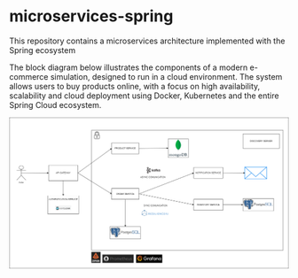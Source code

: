 # microservices-spring
This repository contains a microservices architecture implemented with the Spring ecosystem

The block diagram below illustrates the components of a modern e-commerce simulation, designed to run in a cloud environment. The system allows users to buy products online, with a focus on high availability, scalability and cloud deployment using Docker, Kubernetes and the entire Spring Cloud ecosystem.

![BLOCK DIAGRAM](https://github.com/matheuslara01/microservices-spring/blob/main/diagram.png)
